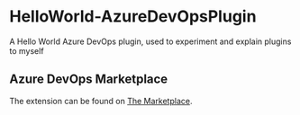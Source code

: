 # HelloWorld-AzureDevOpsPlugin

A Hello World Azure DevOps plugin, used to experiment and explain plugins to myself

## Azure DevOps Marketplace

The extension can be found on [The Marketplace](https://marketplace.visualstudio.com/items?itemName=JoshuaTheMiller.hello-world).